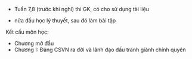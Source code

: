 * Tuần 7,8 (trước khi nghỉ) thi GK, có cho sử dụng tài liệu

* nửa đầu học lý thuyết, sau đó làm bài tập

Kết cấu môn học:
* Chương mở đầu
* Chương I: Đảng CSVN ra đời và lãnh đạo đấu tranh giành chính quyên